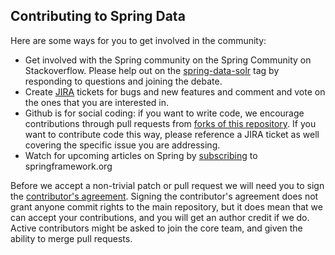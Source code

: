 Contributing to Spring Data
---------------------------

Here are some ways for you to get involved in the community:

* Get involved with the Spring community on the Spring Community on Stackoverflow. Please help out on the [spring-data-solr](http://stackoverflow.com/questions/tagged/spring-data-solr) tag by responding to questions and joining the debate.
* Create [JIRA](https://jira.springsource.org/browse/DATASOLR) tickets for bugs and new features and comment and vote on the ones that you are interested in.  
* Github is for social coding: if you want to write code, we encourage contributions through pull requests from [forks of this repository](http://help.github.com/forking/). If you want to contribute code this way, please reference a JIRA ticket as well covering the specific issue you are addressing.
* Watch for upcoming articles on Spring by [subscribing](http://www.springsource.org/node/feed) to springframework.org

Before we accept a non-trivial patch or pull request we will need you to sign the [contributor's agreement](https://support.springsource.com/spring_committer_signup).  Signing the contributor's agreement does not grant anyone commit rights to the main repository, but it does mean that we can accept your contributions, and you will get an author credit if we do.  Active contributors might be asked to join the core team, and given the ability to merge pull requests. 
